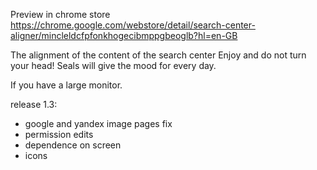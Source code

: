 
Preview in chrome store  https://chrome.google.com/webstore/detail/search-center-aligner/mincleldcfpfonkhogecibmppgbeoglb?hl=en-GB

The alignment of the content of the search center
Enjoy and do not turn your head!
Seals will give the mood for every day.

If you have a large monitor.

release 1.3: 
- google and yandex image pages fix
- permission edits
- dependence on screen
- icons
